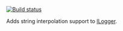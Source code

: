 [![Build status](https://ci.appveyor.com/api/projects/status/ys8hswkylkqbf734?svg=true)](https://ci.appveyor.com/project/PawelGerr/thinktecture-extensions-logging)

Adds string interpolation support to [ILogger](https://www.nuget.org/packages/Microsoft.Extensions.Logging.Abstractions/).
